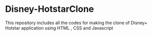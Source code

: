 # Disney-HotstarClone
This repository includes all the codes for making the clone of Disney+ Hotstar application using HTML , CSS and Javascript 

